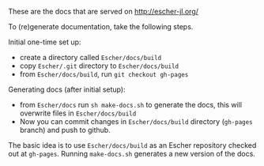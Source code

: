 These are the docs that are served on http://escher-jl.org/

To (re)generate documentation, take the following steps.

Initial one-time set up:

- create a directory called `Escher/docs/build`
- copy `Escher/.git` directory to `Escher/docs/build`
- from `Escher/docs/build`, run `git checkout gh-pages` 

Generating docs (after initial setup):

- from `Escher/docs` run `sh make-docs.sh` to generate the docs, this will overwrite files in `Escher/docs/build`
- Now you can commit changes in `Escher/docs/build` directory (`gh-pages` branch) and push to github.

The basic idea is to use `Escher/docs/build` as an Escher repository checked out at `gh-pages`. Running `make-docs.sh` generates a new version of the docs.

